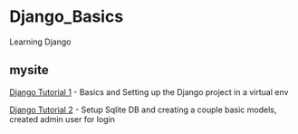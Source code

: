 # Django_Basics
Learning Django

## mysite
[Django Tutorial 1](https://docs.djangoproject.com/en/2.1/intro/tutorial01/) - Basics and Setting up the Django project in a virtual env 

[Django Tutorial 2](https://docs.djangoproject.com/en/2.1/intro/tutorial02/) - Setup Sqlite DB and creating a couple basic models, created admin user for login 
